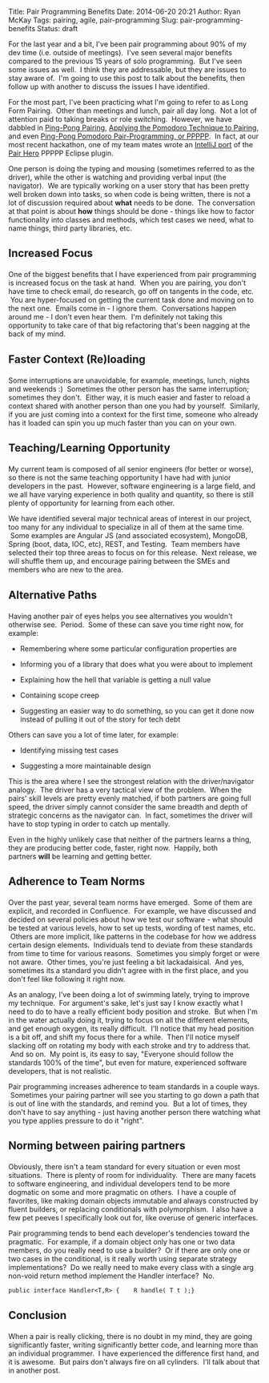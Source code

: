 Title: Pair Programming Benefits
Date: 2014-06-20 20:21
Author: Ryan McKay
Tags: pairing, agile, pair-programming
Slug: pair-programming-benefits
Status: draft

For the last year and a bit, I've been pair programming about 90% of my dev time (i.e. outside of meetings).  I've seen several major benefits compared to the previous 15 years of solo programming.  But I've seen some issues as well.  I think they are addressable, but they are issues to stay aware of.  I'm going to use this post to talk about the benefits, then follow up with another to discuss the issues I have identified.  

  

For the most part, I've been practicing what I'm going to refer to as Long Form Pairing.  Other than meetings and lunch, pair all day long.  Not a lot of attention paid to taking breaks or role switching.  However, we have dabbled in [Ping-Pong Pairing](http://c2.com/cgi/wiki?PairProgrammingPingPongPattern), [Applying the Pomodoro Technique to Pairing](http://agileworld.blogspot.com/2009/10/applying-pomodoro-technique-during-pair.html), and even [Ping-Pong Pomodoro Pair-Programming, or PPPPP](http://adam.pohorecki.pl/blog/2013/07/15/ppppp-talk-at-krug/).  In fact, at our most recent hackathon, one of my team mates wrote an [IntelliJ port](http://plugins.jetbrains.com/plugin/7467?pr=idea) of the [Pair Hero](http://www.happyprog.com/pairhero/) PPPPP Eclipse plugin.  

<div>

</p>

  

</div>

</p>

<div>

</p>

One person is doing the typing and mousing (sometimes referred to as the driver), while the other is watching and providing verbal input (the navigator).  We are typically working on a user story that has been pretty well broken down into tasks, so when code is being written, there is not a lot of discussion required about **what** needs to be done.  The conversation at that point is about **how** things should be done - things like how to factor functionality into classes and methods, which test cases we need, what to name things, third party libraries, etc.  

</div>

</p>

<div>

</p>

  

<h2>

</p>

Increased Focus

</h2>

</p>

One of the biggest benefits that I have experienced from pair programming is increased focus on the task at hand.  When you are pairing, you don't have time to check email, do research, go off on tangents in the code, etc.  You are hyper-focused on getting the current task done and moving on to the next one.  Emails come in - I ignore them.  Conversations happen around me - I don't even hear them.  I'm definitely not taking this opportunity to take care of that big refactoring that's been nagging at the back of my mind.

</div>

</p>

<div>

</p>

  

<h2>

</p>

Faster Context (Re)loading

</h2>

</p>

</div>

</p>

<div>

</p>

Some interruptions are unavoidable, for example, meetings, lunch, nights and weekends :)  Sometimes the other person has the same interruption; sometimes they don't.  Either way, it is much easier and faster to reload a context shared with another person than one you had by yourself.  Similarly, if you are just coming into a context for the first time, someone who already has it loaded can spin you up much faster than you can on your own.  

  

</div>

</p>

<h2>

</p>

Teaching/Learning Opportunity

</h2>

</p>

<div>

</p>

My current team is composed of all senior engineers (for better or worse), so there is not the same teaching opportunity I have had with junior developers in the past.  However, software engineering is a large field, and we all have varying experience in both quality and quantity, so there is still plenty of opportunity for learning from each other.  

</div>

</p>

<div>

</p>

  

</div>

</p>

<div>

</p>

We have identified several major technical areas of interest in our project, too many for any individual to specialize in all of them at the same time.  Some examples are Angular JS (and associated ecosystem), MongoDB, Spring (boot, data, IOC, etc), REST, and Testing.  Team members have selected their top three areas to focus on for this release.  Next release, we will shuffle them up, and encourage pairing between the SMEs and members who are new to the area.  

  

</div>

</p>

<h2>

</p>

Alternative Paths

</h2>

</p>

<div>

</p>

Having another pair of eyes helps you see alternatives you wouldn't otherwise see.  Period.  Some of these can save you time right now, for example:

</div>

</p>

<div>

</p>

<ul>

</p>

<p>

<li>

Remembering where some particular configuration properties are
</li>

</p>

<p>

<li>

Informing you of a library that does what you were about to implement
</li>

</p>

<p>

<li>

Explaining how the hell that variable is getting a null value
</li>

</p>

<p>

<li>

Containing scope creep
</li>

</p>

<p>

<li>

Suggesting an easier way to do something, so you can get it done now instead of pulling it out of the story for tech debt
</li>

</p>

</ul>

</p>

Others can save you a lot of time later, for example:

</div>

</p>

<div>

</p>

<ul>

</p>

<p>

<li>

Identifying missing test cases
</li>

</p>

<p>

<li>

Suggesting a more maintainable design
</li>

</p>

</ul>

</p>

This is the area where I see the strongest relation with the driver/navigator analogy.  The driver has a very tactical view of the problem.  When the pairs' skill levels are pretty evenly matched, if both partners are going full speed, the driver simply cannot consider the same breadth and depth of strategic concerns as the navigator can.  In fact, sometimes the driver will have to stop typing in order to catch up mentally.  

</div>

</p>

<div>

</p>

  

</div>

</p>

Even in the highly unlikely case that neither of the partners learns a thing, they are producing better code, faster, right now.  Happily, both partners **will** be learning and getting better.  

  

<h2>

</p>

Adherence to Team Norms

</h2>

</p>

<div>

</p>

Over the past year, several team norms have emerged.  Some of them are explicit, and recorded in Confluence.  For example, we have discussed and decided on several policies about how we test our software - what should be tested at various levels, how to set up tests, wording of test names, etc.  Others are more implicit, like patterns in the codebase for how we address certain design elements.  Individuals tend to deviate from these standards from time to time for various reasons.  Sometimes you simply forget or were not aware.  Other times, you're just feeling a bit lackadaisical.  And yes, sometimes its a standard you didn't agree with in the first place, and you don't feel like following it right now.  

</div>

</p>

<div>

</p>

  

</div>

</p>

<div>

</p>

As an analogy, I've been doing a lot of swimming lately, trying to improve my technique.  For argument's sake, let's just say I know exactly what I need to do to have a really efficient body position and stroke.  But when I'm in the water actually doing it, trying to focus on all the different elements, and get enough oxygen, its really difficult.  I'll notice that my head position is a bit off, and shift my focus there for a while.  Then I'll notice myself slacking off on rotating my body with each stroke and try to address that.  And so on.  My point is, its easy to say, "Everyone should follow the standards 100% of the time", but even for mature, experienced software developers, that is not realistic.

</div>

</p>

<div>

</p>

  

</div>

</p>

<div>

</p>

Pair programming increases adherence to team standards in a couple ways.  Sometimes your pairing partner will see you starting to go down a path that is out of line with the standards, and remind you.  But a lot of times, they don't have to say anything - just having another person there watching what you type applies pressure to do it "right".

</div>

</p>

<div>

</p>

  

</div>

</p>

<div>

</p>

<h2>

</p>

Norming between pairing partners

</h2>

</p>

</div>

</p>

<div>

</p>

Obviously, there isn't a team standard for every situation or even most situations.  There is plenty of room for individuality.  There are many facets to software engineering, and individual developers tend to be more dogmatic on some and more pragmatic on others.  I have a couple of favorites, like making domain objects immutable and always constructed by fluent builders, or replacing conditionals with polymorphism.  I also have a few pet peeves I specifically look out for, like overuse of generic interfaces.

</div>

</p>

<div>

</p>

  

</div>

</p>

<div>

</p>

Pair programming tends to bend each developer's tendencies toward the pragmatic.  For example, if a domain object only has one or two data members, do you really need to use a builder?  Or if there are only one or two cases in the conditional, is it really worth using separate strategy implementations?  Do we really need to make every class with a single arg non-void return method implement the Handler interface?  No.  

  

</div>

</p>

``` brush:
public interface Handler<T,R> {    R handle( T t );} 
```

</p>

  

<h2>

</p>

Conclusion

</h2>

</p>

<div>

</p>

When a pair is really clicking, there is no doubt in my mind, they are going significantly faster, writing significantly better code, and learning more than an individual programmer.  I have experienced the difference first hand, and it is awesome.  But pairs don't always fire on all cylinders.  I'll talk about that in another post.

</div>

</p>

<div>

</p>

<ul>

</p>

</ul>

</p>

</div>

</p>
